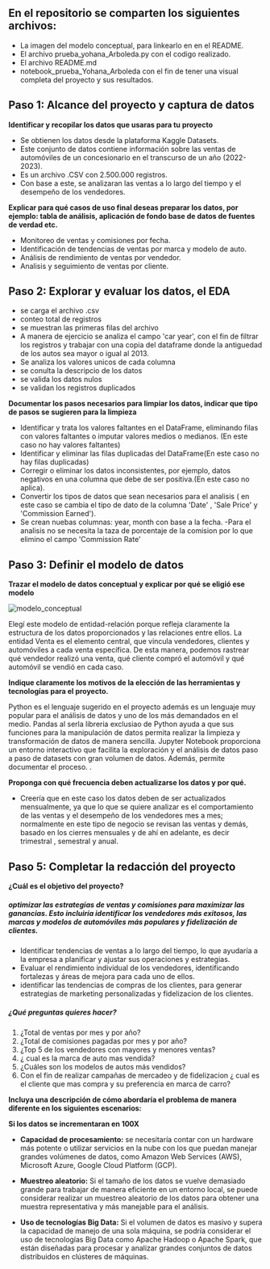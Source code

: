 ## En el repositorio se comparten los siguientes archivos:
- La imagen del modelo conceptual, para linkearlo en en el README.
- El archivo prueba_yohana_Arboleda.py con el codigo realizado.
- El archivo README.md 
- notebook_prueba_Yohana_Arboleda con el fin de tener una visual completa del proyecto y sus resultados.

## **Paso 1: Alcance del proyecto y captura de datos**
 **Identificar y recopilar los datos que usaras para tu proyecto**
- Se obtienen los datos desde la plataforma Kaggle Datasets.
- Este conjunto de datos contiene información sobre las ventas de automóviles de un concesionario en el transcurso de un año (2022-2023).
- Es un archivo .CSV con  2.500.000 registros.
- Con base a este, se analizaran las ventas a lo largo del tiempo y el desempeño de los vendedores.

**Explicar para qué casos de uso final deseas preparar los datos, por ejemplo: tabla de análisis, 
aplicación de fondo base de datos de fuentes de verdad  etc.**
- Monitoreo de ventas y comisiones por fecha.
- Identificación de tendencias de ventas por marca y modelo de auto.
- Análisis de rendimiento de ventas por vendedor.
- Analisis y seguimiento de ventas por cliente.

## **Paso 2: Explorar y evaluar los datos, el EDA**
- se carga el archivo .csv
- conteo total de registros
- se muestran las primeras filas del archivo
- A manera de ejercicio se analiza el campo 'car year', con el fin de filtrar los registros y trabajar con una copia del dataframe donde la antiguedad de los autos sea mayor o igual al 2013.
- Se analiza los valores unicos de cada columna
- se conulta la descripcio de los datos
- se valida los datos nulos
- se validan los registros duplicados

**Documentar los pasos necesarios para limpiar los datos, indicar que tipo de pasos se sugieren para la limpieza**

- Identificar y trata los valores faltantes en el DataFrame, eliminando filas con valores faltantes o imputar valores medios o medianos. (En este caso no hay valores faltantes)
- Identificar y eliminar las filas duplicadas del DataFrame(En este caso no hay filas duplicadas)
- Corregir o eliminar los datos inconsistentes, por ejemplo, datos negativos en una columna que debe de ser positiva.(En este caso no aplica).
- Convertir los tipos de datos que sean necesarios para el analisis ( en este caso se cambia el tipo de dato de la columna 'Date' , 'Sale Price' y 'Commission Earned').
- Se crean nuebas columnas: year, month con base a la fecha.
 -Para el analisis no se necesita la taza de porcentaje de la comision por lo que elimino el campo 'Commission Rate' 
 
 ## Paso 3: Definir el modelo de datos
**Trazar el modelo de datos conceptual y explicar por qué se eligió ese modelo**

![modelo_conceptual](https://github.com/jarboledal19/Prueba_Yohana_Arboleda/blob/main/Modelo_conceptual_cars_sale.jpg)

Elegí este modelo de entidad-relación porque refleja claramente la estructura de los datos proporcionados y las relaciones entre ellos. La entidad Venta es el elemento central, que vincula vendedores, clientes y automóviles a cada venta específica. De esta manera, podemos rastrear qué vendedor realizó una venta, qué cliente compró el automóvil y qué automóvil se vendió en cada caso.

**Indique claramente los motivos de la elección de las herramientas y tecnologías para el proyecto.**

Python es el lenguaje sugerido en el proyecto además es un lenguaje muy popular para el análisis de datos y uno de los más demandados en el medio.
Pandas al serla libreria exclusiao de Python ayuda a que sus funciones para la manipulación de datos permita realizar la limpieza y transformación de datos de manera sencilla.
Jupyter Notebook proporciona un entorno interactivo que facilita la exploración y el análisis de datos paso a paso de datasets con gran volumen de datos. Además, permite documentar el proceso. .


**Proponga con qué frecuencia deben actualizarse los datos y por qué.**

- 	Creería que en este caso los datos deben de ser actualizados mensualmente, ya que lo que se quiere analizar es el comportamiento de las ventas  y el desempeño de los vendedores mes a mes; normalmente en este tipo de negocio se revisan las ventas y demás, basado en los cierres mensuales  y de ahí en adelante, es decir trimestral , semestral y anual.
## Paso 5: Completar la redacción del proyecto

**¿Cuál es el objetivo del proyecto?**
##### optimizar las estrategias de ventas y comisiones para maximizar las ganancias. Esto incluiría identificar los vendedores más exitosos, las marcas y modelos de automóviles más populares y fidelización de clientes.
- Identificar tendencias de ventas a lo largo del tiempo, lo que ayudaría a la empresa a planificar y ajustar sus operaciones y estrategias.
- Evaluar el rendimiento individual de los vendedores, identificando fortalezas y áreas de mejora para cada uno de ellos.
- identificar las tendencias de compras de los clientes, para generar estrategias de marketing personalizadas y fidelizacion de los clientes.

#####  ¿Qué preguntas quieres hacer?
1. ¿Total de ventas por mes y por año? 
2. ¿Total de comisiones pagadas por mes y por año? 
3. ¿Top 5 de los vendedores con mayores y menores ventas?
4. ¿ cual es la marca de auto mas vendida?
5. ¿Cuáles son los modelos de autos más vendidos?
6. Con el fin de realizar campañas de mercadeo y de fidelizacion ¿ cual es el cliente que mas compra y su preferencia en marca de carro?

**Incluya una descripción de cómo abordaría el problema de manera diferente en los siguientes escenarios:**
    
**Si los datos se incrementaran en 100X**

- **Capacidad de procesamiento:** se necesitaría contar con un hardware más potente o utilizar servicios en la nube con los que puedan manejar grandes volúmenes de datos, como Amazon Web Services (AWS), Microsoft Azure, Google Cloud Platform (GCP).

- **Muestreo aleatorio:** Si el tamaño de los datos se vuelve demasiado grande para trabajar de manera eficiente en un entorno local, se puede considerar realizar un muestreo aleatorio de los datos para obtener una muestra representativa y más manejable para el análisis.

- **Uso de tecnologías Big Data:** Si el volumen de datos es masivo y supera la capacidad de manejo de una sola máquina, se podría considerar el uso de tecnologías Big Data como Apache Hadoop o Apache Spark, que están diseñadas para procesar y analizar grandes conjuntos de datos distribuidos en clústeres de máquinas.

